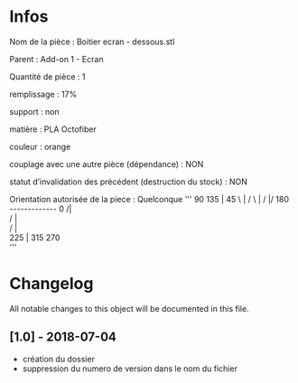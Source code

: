 # Infos
Nom de la pièce : Boitier ecran - dessous.stl

Parent : Add-on 1 - Ecran

Quantité de pièce : 1

remplissage : 17%

support : non

matière : PLA Octofiber

couleur : orange

couplage avec une autre pièce (dépendance) : NON

statut d’invalidation des précédent (destruction du stock) : NON

Orientation autorisée de la piece : Quelconque
'''
             90
        135   |   45
           \  |  /
            \ | /
             \|/
    180 ------------- 0
             /|\
            / | \
           /  |  \
        225   |   315
             270  
'''

# Changelog
All notable changes to this object will be documented in this file.


## [1.0] - 2018-07-04
- création du dossier
- suppression du numero de version dans le nom du fichier
